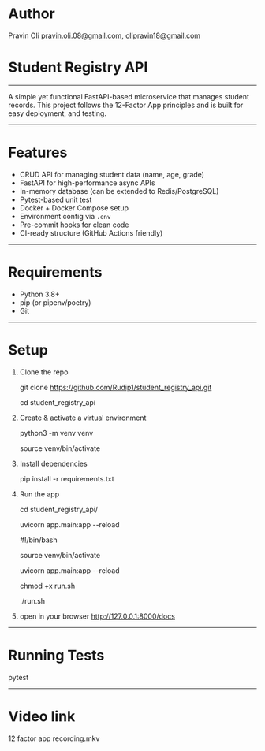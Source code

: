 
# Author
Pravin Oli
pravin.oli.08@gmail.com,
olipravin18@gmail.com

# Student Registry API
---
A simple yet functional FastAPI-based microservice that manages student records. This project follows the 12-Factor App principles and is built for easy deployment, and testing.

---

# Features
- CRUD API for managing student data (name, age, grade)
- FastAPI for high-performance async APIs
- In-memory database (can be extended to Redis/PostgreSQL)
- Pytest-based unit test
- Docker + Docker Compose setup
- Environment config via `.env`
- Pre-commit hooks for clean code
- CI-ready structure (GitHub Actions friendly)

---

# Requirements

- Python 3.8+
- pip (or pipenv/poetry)
- Git

---

# Setup

1. Clone the repo

      git clone https://github.com/Rudip1/student_registry_api.git
      
      cd student_registry_api

2. Create & activate a virtual environment

    python3 -m venv venv
    
    source venv/bin/activate

3. Install dependencies
   
    pip install -r requirements.txt

6. Run the app
   
    cd student_registry_api/
   
    uvicorn app.main:app --reload

    #!/bin/bash
   
    source venv/bin/activate
   
    uvicorn app.main:app --reload

    chmod +x run.sh
   
    ./run.sh


6. open in your browser
http://127.0.0.1:8000/docs

---
# Running Tests
pytest

---
# Video link
12 factor app recording.mkv

